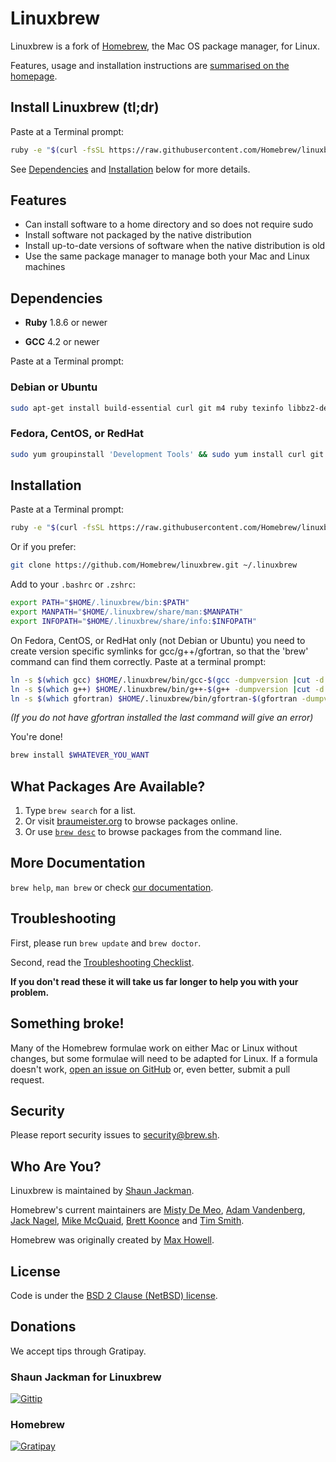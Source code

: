 # Linuxbrew

Linuxbrew is a fork of [Homebrew](http://brew.sh), the Mac OS package manager, for Linux.

Features, usage and installation instructions are [summarised on the homepage](http://brew.sh/linuxbrew/).

Install Linuxbrew (tl;dr)
-------------------------

Paste at a Terminal prompt:

``` sh
ruby -e "$(curl -fsSL https://raw.githubusercontent.com/Homebrew/linuxbrew/go/install)"
```

See [Dependencies](#dependencies) and [Installation](#installation) below for more details.

Features
--------

+ Can install software to a home directory and so does not require sudo
+ Install software not packaged by the native distribution
+ Install up-to-date versions of software when the native distribution is old
+ Use the same package manager to manage both your Mac and Linux machines

Dependencies
------------

* **Ruby** 1.8.6 or newer
+ **GCC** 4.2 or newer

Paste at a Terminal prompt:

### Debian or Ubuntu

```sh
sudo apt-get install build-essential curl git m4 ruby texinfo libbz2-dev libcurl4-openssl-dev libexpat-dev libncurses-dev zlib1g-dev
```

### Fedora, CentOS, or RedHat

```sh
sudo yum groupinstall 'Development Tools' && sudo yum install curl git m4 ruby texinfo bzip2-devel curl-devel expat-devel ncurses-devel zlib-devel
```

Installation
------------

Paste at a Terminal prompt:

``` sh
ruby -e "$(curl -fsSL https://raw.githubusercontent.com/Homebrew/linuxbrew/go/install)"
```

Or if you prefer:

```sh
git clone https://github.com/Homebrew/linuxbrew.git ~/.linuxbrew
```

Add to your `.bashrc` or `.zshrc`:

```sh
export PATH="$HOME/.linuxbrew/bin:$PATH"
export MANPATH="$HOME/.linuxbrew/share/man:$MANPATH"
export INFOPATH="$HOME/.linuxbrew/share/info:$INFOPATH"
```

On Fedora, CentOS, or RedHat only (not Debian or Ubuntu) you need to create version specific symlinks for gcc/g++/gfortran, so that the 'brew' command can find them correctly. Paste at a terminal prompt:

```sh
ln -s $(which gcc) $HOME/.linuxbrew/bin/gcc-$(gcc -dumpversion |cut -d. -f1,2)
ln -s $(which g++) $HOME/.linuxbrew/bin/g++-$(g++ -dumpversion |cut -d. -f1,2)
ln -s $(which gfortran) $HOME/.linuxbrew/bin/gfortran-$(gfortran -dumpversion |cut -d. -f1,2)
```
*(If you do not have gfortran installed the last command will give an error)*


You're done!

```sh
brew install $WHATEVER_YOU_WANT
```

## What Packages Are Available?
1. Type `brew search` for a list.
2. Or visit [braumeister.org](http://braumeister.org) to browse packages online.
3. Or use [`brew desc`](https://github.com/telemachus/homebrew-desc) to browse packages from the command line.

## More Documentation
`brew help`, `man brew` or check [our documentation](https://github.com/Homebrew/linuxbrew/tree/master/share/doc/homebrew#readme).

## Troubleshooting
First, please run `brew update` and `brew doctor`.

Second, read the [Troubleshooting Checklist](https://github.com/Homebrew/linuxbrew/blob/master/share/doc/homebrew/Troubleshooting.md#troubleshooting).

**If you don't read these it will take us far longer to help you with your problem.**

## Something broke!

Many of the Homebrew formulae work on either Mac or Linux without changes, but some formulae will need to be adapted for Linux. If a formula doesn't work, [open an issue on GitHub](https://github.com/Homebrew/linuxbrew/issues) or, even better, submit a pull request.

## Security
Please report security issues to security@brew.sh.

## Who Are You?
Linuxbrew is maintained by [Shaun Jackman](https://github.com/sjackman).

Homebrew's current maintainers are [Misty De Meo](https://github.com/mistydemeo), [Adam Vandenberg](https://github.com/adamv), [Jack Nagel](https://github.com/jacknagel), [Mike McQuaid](https://github.com/mikemcquaid), [Brett Koonce](https://github.com/asparagui) and [Tim Smith](https://github.com/tdsmith).

Homebrew was originally created by [Max Howell](https://github.com/mxcl).

## License
Code is under the [BSD 2 Clause (NetBSD) license](https://github.com/Homebrew/homebrew/tree/master/LICENSE.txt).

## Donations
We accept tips through Gratipay.

### Shaun Jackman for Linuxbrew
[![Gittip](https://img.shields.io/gratipay/sjackman.svg?style=flat)](https://gratipay.com/sjackman/)

### Homebrew
[![Gratipay](https://img.shields.io/gratipay/Homebrew.svg?style=flat)](https://gratipay.com/Homebrew/)
